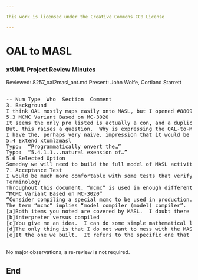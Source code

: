 ```yaml
---

This work is licensed under the Creative Commons CC0 License

---
```


# OAL to MASL
### xtUML Project Review Minutes

Reviewed:  8257_oal2masl_ant.md
Present:  John Wolfe, Cortland Starrett

<pre>

-- Num Type  Who  Section  Comment
3. Background
I think OAL mostly maps easily onto MASL, but I opened #8809[a] to track constructs that might not.
5.3 MCMC Variant Based on MC-3020
It seems the only pro listed is actually a con, and a duplicate of 5.3.2.2.
But, this raises a question.  Why is expressing the OAL-to-MASL transformations in OAL slower than doing so in RSL?  Is this only about the immaturity of our model-based model compiler technology?  Or is there something more fundamental[b] going on here?  
I have the, perhaps very naive, impression that it would be easier to express the transformations in OAL and that it would be easier to test and debug them using Verifier than it would be to express them in RSL and test and debug them by running archetypes.  What am I missing?
5.4 Extend xtuml2masl
Typo:  “Programmatically onvert the…”
Typo:  “5.4.1.1...natural exension of…”
5.6 Selected Option
Someday we will need to build the full model of MASL activities (in some form), and it’s important we get paid for doing that work.  Doing it now, while technically attractive, represents an inappropriate investment of 1F resources.
7. Acceptance Test
I would be much more comfortable with some tests that verify functionality through execution.  [c][d]
Terminology
Throughout this document, “mcmc” is used in enough different ways that I’ve lost track of the precise meaning of the term and wonder whether it’s been unnecessarily overloaded or simply inaccurate to begin with:
“MCMC Variant Based on MC-3020”
“Consider compiling a special mcmc to be used in production.”
The term “mcmc” implies “model compiler (model) compiler”.  But, the description of it in 5.3 implies that we’re talking about a compiled C model compiler (as opposed to a C model compiler that must be interpreted).  So, what, precisely is mcmc[e]?  Is it really something that compiles model compilers?  Or, is it the result of having compiled a model compiler?
[a]Both items you noted are covered by MASL.  I doubt there is anything in OAL that is not in MASL.  (MASL has Ada "characteristics".  'length' is standard.)
[b]interpreter versus compiled
[c]You give me an idea.  I can do some simple mathematical loops and selections.  We have tests that test themselves... making sure they get the expected result.  We can do this.  Good idea.
[d]The only thing is that I do not want to mess with the MASL C++ MC until after Christmas.
[e]It the one we built.  It refers to the specific one that runs inside of MC-3020.

</pre>
   
No major observations, a re-review is not required.


End
---
